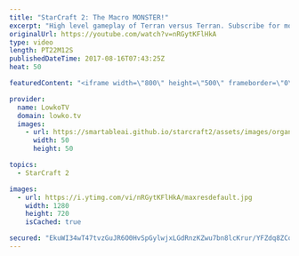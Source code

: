 ```yaml
---
title: "StarCraft 2: The Macro MONSTER!"
excerpt: "High level gameplay of Terran versus Terran. Subscribe for more videos: http://lowko.tv/youtube Thor Drops: https://goo.gl/qLy6vz  Maru vs INnoVation in StarCraft 2 is easily one of the best match-ups you can find right now. Both are incredible in the match-up and are known for their macro and unit control."
originalUrl: https://youtube.com/watch?v=nRGytKFlHkA
type: video
length: PT22M12S
publishedDateTime: 2017-08-16T07:43:25Z
heat: 50

featuredContent: "<iframe width=\"800\" height=\"500\" frameborder=\"0\" src=\"https://www.youtube.com/embed/nRGytKFlHkA\" allow=\"accelerometer; autoplay; encrypted-media; gyroscope; picture-in-picture\" allowfullscreen></iframe>"

provider:
  name: LowkoTV
  domain: lowko.tv
  images:
    - url: https://smartableai.github.io/starcraft2/assets/images/organizations/lowko.tv-50x50.jpg
      width: 50
      height: 50

topics:
  - StarCraft 2

images:
  - url: https://i.ytimg.com/vi/nRGytKFlHkA/maxresdefault.jpg
    width: 1280
    height: 720
    isCached: true

secured: "EkuWI34wT47tvzGuJR6O0HvSpGylwjxLGdRnzKZwu7bn8lcKrur/YFZdq8ZCozVgKdqYeCUXRLPQP2LOrdaWM+DdnAnZ8jldQiRplhfL495TPkBbSX5UmTDO2JDsPucNDWwV8yLoDuGYkCTfl05RHy5OYiDCxSpok71OjDJD004/SH1zH1rkcudUXInKFUBXYqJjuuc/e7iMAyPg67hhAoG7rwHd0xtHQq20uPV7tl6oA1JAhH9jvgtcvBCfHNhAMVXbKF8SwIRmtMOi9yKSGIRfJmcngAGIkPzR0Y1CV4cjBBGSi7AQZA9LsgkN8rv/RbyG7RsV6tm9vxk2Iyy6mEEU/2VIW1iE5L+qUQSRW+cMuno3a/QqEo3tU1b5qHt/v9s+0H9snyTO9S89UW+cEy9ed/kI16PT0RD8sgJ3cqU=;w9XOFKhabEo5AEAeJPhNCQ=="
---
```


